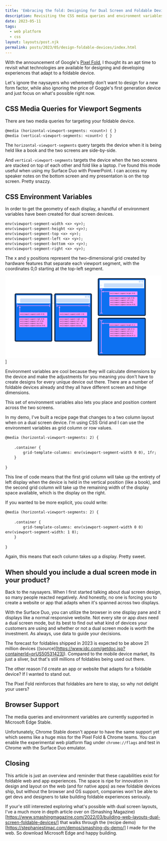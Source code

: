 ```yaml
---
title: 'Embracing the fold: Designing for Dual Screen and Foldable Devices With CSS'
description: Revisiting the CSS media queries and environment variables for foldable devices.
date: 2023-05-11
tags:
  - web platform
  - css
layout: layouts/post.njk
permalink: posts/2023/05/design-foldable-devices/index.html
---
```


With the announcement of Google's [Pixel Fold](https://store.google.com/product/pixel_fold), I thought its an apt time to revisit what technologies are available for designing and developing experiences that adapt to a foldable device. 

Let's ignore the naysayers who vehemently don't want to design for a new form factor, while also ignoring the price of Goggle's first generation device and just focus on what's possible right now. 

## CSS Media Queries for Viewport Segments

There are two media queries for targeting your foldable device.

```
@media (horizontal-viewport-segments: <count>) { }
@media (vertical-viewport-segments: <count>) { }
```

The `horizontal-viewport-segments` query targets the device when it is being held like a book and the two screens are side-by-side.

And `vertical-viewport-segments` targets the device when the two screens are stacked on top of each other and fold like a laptop. I've found this mode useful when using my Surface Duo with PowerPoint. I can access my speaker notes on the bottom screen and my presentation is on the top screen. Pretty snazzy. 

## CSS Environment Variables

In order to get the geometry of each display, a handful of environment variables have been created for dual screen devices. 

```
env(viewport-segment-width <x> <y>);
env(viewport-segment-height <x> <y>);
env(viewport-segment-top <x> <y>);
env(viewport-segment-left <x> <y>);
env(viewport-segment-bottom <x> <y>);
env(viewport-segment-right <x> <y>);
```

The x and y positions represent the two-dimensional grid created by hardware features that separate each viewport segment, with the coordinates 0,0 starting at the top-left segment.

![alt: The environment variables laid out on each display screen with the integers for each display](/img/2023/env-var/3-env-variables.webp)]


Environment variables are cool because they will calculate dimensions by the device and make the adjustments for you meaning you don't have to create designs for every unique device out there. There are a number of foldable devices already and they all have different screen and hinge dimensions. 

This set of environment variables also lets you place and position content across the two screens. 

In my demo, I've built a recipe page that changes to a two column layout when on a dual screen device. I'm using CSS Grid and I can use the environment variables as grid column or row values. 


```
@media (horizontal-viewport-segments: 2) { 

    .container {
        grid-template-columns: env(viewport-segment-width 0 0), 1fr;
    }

}
``` 

This line of code means that the first grid column will take up the entirety of left display when the device is held in the vertical position (like a book), and the second grid column will take up the remaining width of the display space available, which is the display on the right. 

If you wanted to be more explicit, you could write: 

```
@media (horizontal-viewport-segments: 2) { 

    .container {
        grid-template-columns: env(viewport-segment-width 0 0) env(viewport-segment-width: 1 0);
    }

}
```

Again, this means that each column takes up a display. Pretty sweet. 

## When should you include a dual screen mode in your product?

 Back to the naysayers. When I first started talking about dual screen design, so many people reacted negatively.  And honestly, no one is forcing you to create a website or app that adapts when it's spanned across two displays. 
 
 With the Surface Duo, you can utilize the browser in one display pane and it displays like a normal responsive website.  Not every site or app *does* need a dual screen mode, but its best to find out what kind of devices your customers are using and whether or not a dual screen mode is worth the investment. As always, use data to guide your decisions. 

 The forecast for foldables shipped in 2023 is expected to be above 21 million devices ((source)[https://www.idc.com/getdoc.jsp?containerId=prUS50531423]). Compared to the mobile device market, its just a sliver, but that's still millions of foldables being used out there. 

 The other reason I'd create an app or website that adapts for a foldable device? If I wanted to stand out. 

 The Pixel Fold reinforces that foldables are here to stay, so why not delight your users?


## Browser Support

The media queries and environment variables are currently supported in Microsoft Edge Stable.

Unfortunately, Chrome Stable doesn't appear to have the same support yet which seems like a huge miss for the Pixel Fold & Chrome teams. You can enable the experimental web platform flag under `chrome://flags` and test in Chrome with the Surface Duo emulator. 


## Closing 

This article is just an overview and reminder that these capabilities exist for foldable web and app experiences. The space is ripe for innovation in design and layout on the web (and for native apps) as new foldable devices ship, but without the browser and OS support, companies won't be able to get devs and designers to take building foldable experiences seriously. 

If your'e still interested exploring what's possible with dual screen layouts, I've a much more in depth article over on (Smashing Magazine)[https://www.smashingmagazine.com/2022/03/building-web-layouts-dual-screen-foldable-devices/] that walks through the (recipe demo)[https://stephaniestimac.com/demos/smashing-ds-demo/] I made for the web. So download Microsoft Edge and happy building. 


